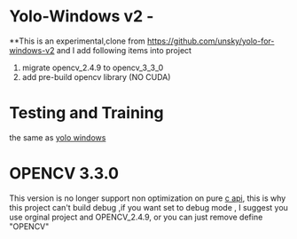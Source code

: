 # Yolo-Windows v2 - 

**This is an experimental,clone from https://github.com/unsky/yolo-for-windows-v2
and I add following items into project 
1. migrate opencv_2.4.9 to opencv_3_3_0
2. add pre-build opencv library (NO CUDA)

# Testing and Training

the same as [yolo windows](https://github.com/unsky/yolo-for-windows-v2)

# OPENCV 3.3.0

This version is no longer support non optimization on pure [c api](https://github.com/opencv/opencv/issues/10246), this is why this project can't build debug
,if you want set to debug mode , I suggest you use orginal project and OPENCV_2.4.9, or you can just remove define "OPENCV"

